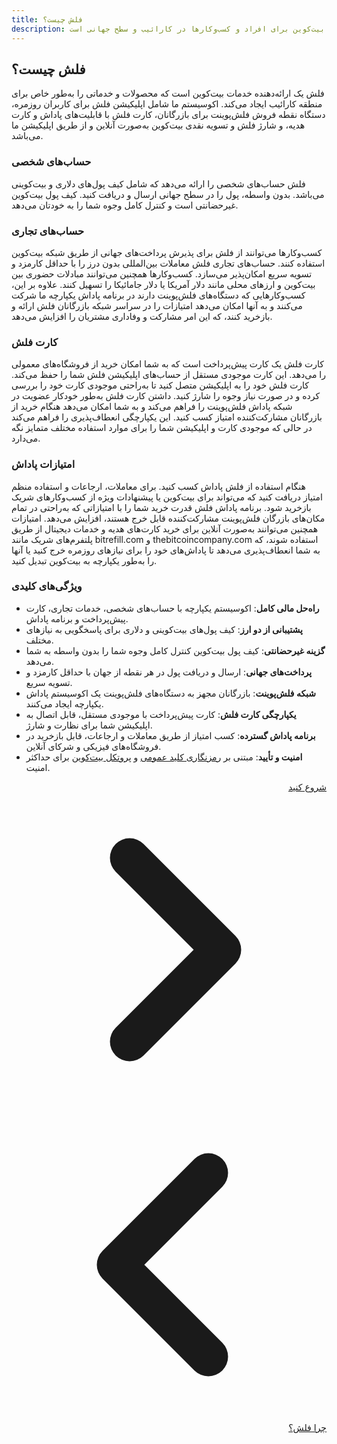 ```yaml
---
title: فلش چیست؟
description: فلش یک اپلیکیشن مالی مبتنی بر بیت‌کوین برای افراد و کسب‌وکارها در کارائیب و سطح جهانی است.
---
```


## فلش چیست؟

فلش یک ارائه‌دهنده خدمات بیت‌کوین است که محصولات و خدماتی را به‌طور خاص برای منطقه کارائیب ایجاد می‌کند. اکوسیستم ما شامل اپلیکیشن فلش برای کاربران روزمره، دستگاه نقطه فروش فلش‌پوینت برای بازرگانان، کارت فلش با قابلیت‌های پاداش و کارت هدیه، و شارژ فلش و تسویه نقدی بیت‌کوین به‌صورت آنلاین و از طریق اپلیکیشن ما می‌باشد.

### حساب‌های شخصی

فلش حساب‌های شخصی را ارائه می‌دهد که شامل کیف پول‌های دلاری و بیت‌کوینی می‌باشد. بدون واسطه، پول را در سطح جهانی ارسال و دریافت کنید. کیف پول بیت‌کوین غیرحضانتی است و کنترل کامل وجوه شما را به خودتان می‌دهد.

### حساب‌های تجاری

کسب‌وکارها می‌توانند از فلش برای پذیرش پرداخت‌های جهانی از طریق شبکه بیت‌کوین استفاده کنند. حساب‌های تجاری فلش معاملات بین‌المللی بدون درز را با حداقل کارمزد و تسویه سریع امکان‌پذیر می‌سازد. کسب‌وکارها همچنین می‌توانند مبادلات حضوری بین بیت‌کوین و ارزهای محلی مانند دلار آمریکا یا دلار جامائیکا را تسهیل کنند. علاوه بر این، کسب‌وکارهایی که دستگاه‌های فلش‌پوینت دارند در برنامه پاداش یکپارچه ما شرکت می‌کنند و به آنها امکان می‌دهد امتیازات را در سراسر شبکه بازرگانان فلش ارائه و بازخرید کنند، که این امر مشارکت و وفاداری مشتریان را افزایش می‌دهد.

### کارت فلش

کارت فلش یک کارت پیش‌پرداخت است که به شما امکان خرید از فروشگاه‌های معمولی را می‌دهد. این کارت موجودی مستقل از حساب‌های اپلیکیشن فلش شما را حفظ می‌کند. کارت فلش خود را به اپلیکیشن متصل کنید تا به‌راحتی موجودی کارت خود را بررسی کرده و در صورت نیاز وجوه را شارژ کنید. داشتن کارت فلش به‌طور خودکار عضویت در شبکه پاداش فلش‌پوینت را فراهم می‌کند و به شما امکان می‌دهد هنگام خرید از بازرگانان مشارکت‌کننده امتیاز کسب کنید. این یکپارچگی انعطاف‌پذیری را فراهم می‌کند در حالی که موجودی کارت و اپلیکیشن شما را برای موارد استفاده مختلف متمایز نگه می‌دارد.

### امتیازات پاداش

هنگام استفاده از فلش پاداش کسب کنید. برای معاملات، ارجاعات و استفاده منظم امتیاز دریافت کنید که می‌تواند برای بیت‌کوین یا پیشنهادات ویژه از کسب‌وکارهای شریک بازخرید شود. برنامه پاداش فلش قدرت خرید شما را با امتیازاتی که به‌راحتی در تمام مکان‌های بازرگان فلش‌پوینت مشارکت‌کننده قابل خرج هستند، افزایش می‌دهد. امتیازات همچنین می‌توانند به‌صورت آنلاین برای خرید کارت‌های هدیه و خدمات دیجیتال از طریق پلتفرم‌های شریک مانند bitrefill.com و thebitcoincompany.com استفاده شوند، که به شما انعطاف‌پذیری می‌دهد تا پاداش‌های خود را برای نیازهای روزمره خرج کنید یا آنها را به‌طور یکپارچه به بیت‌کوین تبدیل کنید.

### ویژگی‌های کلیدی

- **راه‌حل مالی کامل**: اکوسیستم یکپارچه با حساب‌های شخصی، خدمات تجاری، کارت پیش‌پرداخت و برنامه پاداش.
- **پشتیبانی از دو ارز**: کیف پول‌های بیت‌کوینی و دلاری برای پاسخگویی به نیازهای مختلف.
- **گزینه غیرحضانتی**: کیف پول بیت‌کوین کنترل کامل وجوه شما را بدون واسطه به شما می‌دهد.
- **پرداخت‌های جهانی**: ارسال و دریافت پول در هر نقطه از جهان با حداقل کارمزد و تسویه سریع.
- **شبکه فلش‌پوینت**: بازرگانان مجهز به دستگاه‌های فلش‌پوینت یک اکوسیستم پاداش یکپارچه ایجاد می‌کنند.
- **یکپارچگی کارت فلش**: کارت پیش‌پرداخت با موجودی مستقل، قابل اتصال به اپلیکیشن شما برای نظارت و شارژ.
- **برنامه پاداش گسترده**: کسب امتیاز از طریق معاملات و ارجاعات، قابل بازخرید در فروشگاه‌های فیزیکی و شرکای آنلاین.
- **امنیت و تأیید**: مبتنی بر [رمزنگاری کلید عمومی](https://en.wikipedia.org/wiki/Public-key_cryptography) و [پروتکل بیت‌کوین](https://en.wikipedia.org/wiki/Bitcoin_protocol) برای حداکثر امنیت.

<!-- Navigation links -->
<div class="flex justify-between items-center mt-8 pt-4 border-t border-zinc-200 dark:border-zinc-700" dir="rtl">
  <div class="w-1/3 text-right">
    <a href="get-started" class="inline-flex items-center bg-purple-600 hover:bg-purple-700 text-white rounded-md transition-colors px-4 py-2 text-sm font-medium shadow-sm hover:shadow-md">
      شروع کنید
      <svg xmlns="http://www.w3.org/2000/svg" class="h-6 w-6 ml-2" fill="none" viewBox="0 0 24 24" stroke="currentColor">
        <path stroke-linecap="round" stroke-linejoin="round" stroke-width="3" d="M9 5l7 7-7 7" />
      </svg>
    </a>
  </div>
  <div class="w-1/3 text-center">
    <!-- Optional center content -->
  </div>
  <div class="w-1/3 text-left">
    <a href="why-flash" class="inline-flex items-center bg-purple-600 hover:bg-purple-700 text-white rounded-md transition-colors px-4 py-2 text-sm font-medium shadow-sm hover:shadow-md">
      <svg xmlns="http://www.w3.org/2000/svg" class="h-6 w-6 mr-2" fill="none" viewBox="0 0 24 24" stroke="currentColor">
        <path stroke-linecap="round" stroke-linejoin="round" stroke-width="3" d="M15 19l-7-7 7-7" />
      </svg>
      چرا فلش؟
    </a>
  </div>
</div>